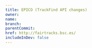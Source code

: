 ```yaml
---
title: EPICO (TrackFind API changes)
owner:
name:
branch:
parentCommit:
href: http://fairtracks.bsc.es/
includeInDev: false
---
```

